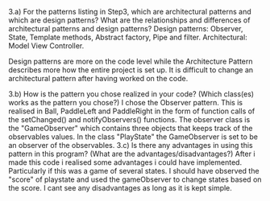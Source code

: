 3.a) For the patterns listing in Step3, which are architectural patterns and which are design
patterns? What are the relationships and differences of architectural patterns and design
patterns?
Design patterns: Observer, State, Template methods, Abstract factory, Pipe and filter.
Architectural: Model View Controller.

Design patterns are more on the code level while the Architecture Pattern describes more how the entire project is set up.
It is difficult to change an architectural pattern after having worked on the code.

3.b) How is the pattern you chose realized in your code? (Which class(es) works as the
pattern you chose?)
I chose the Observer pattern. This is realised in Ball, PaddleLeft and PaddleRight in the form of function calls of the
setChanged() and notifyObservers() functions.
The observer class is the "GameObserver" which contains three objects that keeps track of the observables values.
In the class "PlayState" the GameObserver is set to be an observer of the observables.
3.c) Is there any advantages in using this pattern in this program? (What are the
advantages/disadvantages?)
After i made this code i realised some advantages i could have implemented. Particularly if this was a game of several states.
I should have observed the "score" of playstate and used the gameObserver to change states based on the score.
I cant see any disadvantages as long as it is kept simple.

